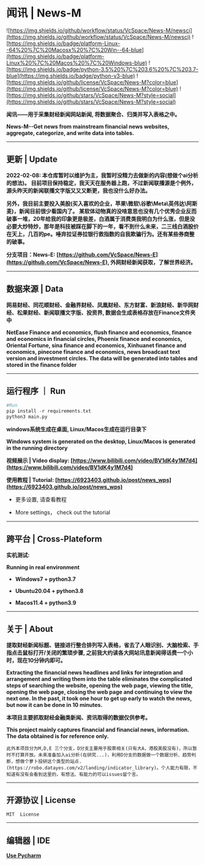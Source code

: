 # 闻讯 | News-M

![https://img.shields.io/github/workflow/status/VcSpace/News-M/newsci](https://img.shields.io/github/workflow/status/VcSpace/News-M/newsci) ![https://img.shields.io/badge/platform-Linux--64%20%7C%20Macosx%20%7C%20Win--64-blue](https://img.shields.io/badge/platform-Linux%20%7C%20Macos%20%7C%20Windows-blue) ![https://img.shields.io/badge/python-3.5%20%7C%203.6%20%7C%203.7-blue](https://img.shields.io/badge/python-v3-blue) ![https://img.shields.io/github/license/VcSpace/News-M?color=blue](https://img.shields.io/github/license/VcSpace/News-M?color=blue) ![https://img.shields.io/github/stars/VcSpace/News-M?style=social](https://img.shields.io/github/stars/VcSpace/News-M?style=social)

**闻讯——用于采集财经新闻网站新闻, 将数据聚合、归类并写入表格之中。**

**News-M--Get news from mainstream financial news websites, aggregate, categorize, and write data into tables.**
 
---

## 更新 | Update

**2022-02-08: 本仓库暂时以维护为主，我暂时没精力去做新的内容(想做个ai分析的想法)。 目前项目保持稳定，我天天在服务器上跑，不过新闻联播源是个例外，源头昨天的新闻联播文字版又又又断更，我也没什么好办法。**

**另外，我目前主要投入美股(买入喜欢的企业，苹果\微软\谷歌\Meta\英伟达\阿斯麦)，新闻目前很少看国内了。 某软体动物真的没啥意思也没有几个优秀企业反而破事一堆，20年给我的印象更是极差，白酒属于消费类我明白为什么涨，但是没必要大炒特炒，那年是科技被踩在脚下的一年，看不到什么未来，二三线白酒股价在天上，几百的pe。唾弃拉证券拉银行救指数的自我欺骗行为。还有某些券商整的破事。**

**分支项目：News-E: [https://github.com/VcSpace/News-E](https://github.com/VcSpace/News-E), 外网财经新闻获取，了解世界经济。**

---

## 数据来源 | Data

**网易财经、同花顺财经、金融界财经、凤凰财经、东方财富、新浪财经、新华网财经、松果财经、新闻联播文字版、投资界, 数据会生成表格存放在Finance文件夹中**

**NetEase Finance and economics, flush finance and economics, finance and economics in financial circles, Phoenix finance and economics, Oriental Fortune, sina finance and economics, Xinhuanet finance and economics, pinecone finance and economics, news broadcast text version and investment circles. The data will be generated into tables and stored in the finance folder**

---

## 运行程序 ｜ Run

```python
#Run
pip install -r requirements.txt
python3 main.py
```

**windows系统生成在桌面, Linux/Macos生成在运行目录下**

**Windows system is generated on the desktop, Linux/Macos is generated in the running directory**

**视频展示 | Video display: [https://www.bilibili.com/video/BV1dK4y1M7d4](https://www.bilibili.com/video/BV1dK4y1M7d4)**

**使用教程 | Tutorial: [https://6923403.github.io/post/news_wps](https://6923403.github.io/post/news_wps)**

- 更多设置, 请查看教程

- More settings， check out the tutorial
 
---

## 跨平台 | Cross-Plateform

**实机测试:**

**Running in real environment**

- **Windows7 + python3.7**

- **Ubuntu20.04 + python3.8**

- **Macos11.4 + python3.9**

---

## 关于 | About

**提取财经新闻标题、链接进行整合排列写入表格，省去了人眼识别、大脑检索、手指点击鼠标打开/关闭的繁琐步骤, 之前我大约读各大网站讯息新闻得话费一个小时，现在10分钟内即可。**

**Extracting the financial news headlines and links for integration and arrangement and writing them into the table eliminates the complicated steps of searching the website, opening the web page, viewing the title, opening the web page, closing the web page and continuing to view the next one. In the past, it took one hour to get up early to watch the news, but now it can be done in 10 minutes.**

**本项目主要抓取财经金融类新闻、资讯取得的数据仅供参考。**

**This project mainly captures financial and financial news, information. The data obtained is for reference only.**

```
此外本项目分为M,D,E 三个分支，D分支主要用于股票相关(只有大A，港股美股没有)，所以暂时不打算开放。未来准备加入ai分析(在研究...)，利用D分支的数据做一个数据分析、趋势判断，想做个萝卜投研这个类型的站点.(https://robo.datayes.com/v2/landing/indicator_library)。个人能力有限，不知道有没有会看到这里的，有想法、有能力的可以issues留个言。
```

---

## 开源协议 | License

``MIT  License``

---

## 编辑器 | IDE 

**[Use Pycharm](https://www.jetbrains.com/pycharm/)**

